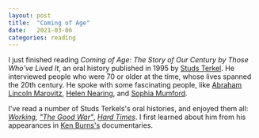 ```yaml
---
layout: post
title:  "Coming of Age"
date:   2021-03-06
categories: reading
---
```


I just finished reading _Coming of Age: The Story of Our Century by Those Who've Lived It_, an oral history published in 1995 by [Studs Terkel](https://en.wikipedia.org/wiki/Studs_Terkel). He interviewed people who were 70 or older at the time, whose lives spanned the 20th century. He spoke with some fascinating people, like [Abraham Lincoln Marovitz](https://en.wikipedia.org/wiki/Abraham_Lincoln_Marovitz), [Helen Nearing](https://en.wikipedia.org/wiki/Helen_Nearing), and [Sophia Mumford](https://en.wikipedia.org/wiki/Lewis_Mumford).

I've read a number of Studs Terkels's oral histories, and enjoyed them all: [_Working_](https://en.wikipedia.org/wiki/Working_(Terkel_book)), [_"The Good War"_](https://en.wikipedia.org/wiki/The_Good_War), [_Hard Times_](https://en.wikipedia.org/wiki/Hard_Times:_An_Oral_History_of_the_Great_Depression). I first learned about him from his appearances in [Ken Burns's](https://en.wikipedia.org/wiki/Ken_Burns) documentaries.
